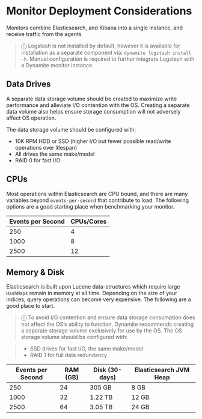 # Monitor Deployment Considerations

Monitors combine Elasticsearch, and Kibana into a single instance, and receive traffic from the agents. 

> ⓘ Logstash is not installed by default, however it is available for installation 
> as a separate component via: `dynamite logstash install -h`. Manual configuration is required to further integrate
> Logstash with a Dynamite monitor instance.



## Data Drives

A separate data storage volume should be created to maximize write performance and alleviate I/O contention with the OS.  Creating a separate data volume also helps ensure storage consumption will not adversely affect OS operation.  

The data storage volume should be configured with: 

- 10K RPM HDD or SSD (higher I/O but fewer possible read/write operations over lifespan)
- All drives the same make/model
- RAID 0 for fast I/O 

## CPUs

Most operations within Elasticsearch are CPU bound, and there are many variables beyond `events-per-second` that contribute to load.
The following options are a good starting place when benchmarking your monitor.

| Events per Second | CPUs/Cores |
|-------------------|------------|
| 250               | 4          |
| 1000              | 8          |
| 2500              | 12         |

## Memory & Disk

Elasticsearch is built upon Lucene data-structures which require large `HashMaps` remain in memory at all time.
Depending on the size of your indices, query operations can become very expensive. The following are a good place to start.

> ⓘ To avoid I/O contention and ensure data storage consumption does not affect the OS’s ability to function, Dynamite recommends creating a separate storage volume exclusively for use by the OS.
> The OS storage volume should be configured with:

> - SSD drives for fast I/O, the same make/model
> - RAID 1 for full data redundancy


| Events per Second | RAM (GB) | Disk (30-days) | Elasticsearch JVM Heap |
|-------------------|----------|----------------|------------------------|
| 250               | 24       | 305 GB         | 8 GB                   |
| 1000              | 32       | 1.22 TB        | 12 GB                  |
| 2500              | 64       | 3.05 TB        | 24 GB                  |

